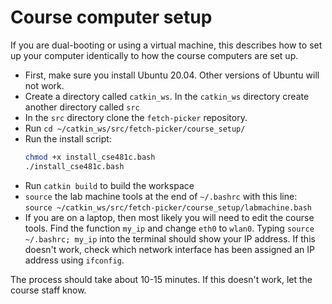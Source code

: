 # Course computer setup

If you are dual-booting or using a virtual machine, this describes how to set up your computer identically to how the course computers are set up.

- First, make sure you install Ubuntu 20.04.
  Other versions of Ubuntu will not work.
- Create a directory called `catkin_ws`. In the `catkin_ws` directory create another directory called `src`
- In the `src` directory clone the `fetch-picker` repository.
- Run `cd ~/catkin_ws/src/fetch-picker/course_setup/`
- Run the install script:
  ```bash
  chmod +x install_cse481c.bash
  ./install_cse481c.bash
  ```
- Run `catkin build` to build the workspace
- `source` the lab machine tools at the end of `~/.bashrc` with this line: `source ~/catkin_ws/src/fetch-picker/course_setup/labmachine.bash`
- If you are on a laptop, then most likely you will need to edit the course tools.
  Find the function `my_ip` and change `eth0` to `wlan0`.
  Typing `source ~/.bashrc; my_ip` into the terminal should show your IP address.
  If this doesn't work, check which network interface has been assigned an IP address using `ifconfig`.

The process should take about 10-15 minutes.
If this doesn't work, let the course staff know.
